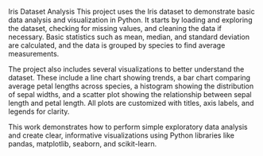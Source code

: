 Iris Dataset Analysis
This project uses the Iris dataset to demonstrate basic data analysis and visualization in Python. It starts by loading and exploring the dataset, checking for missing values, and cleaning the data if necessary. Basic statistics such as mean, median, and standard deviation are calculated, and the data is grouped by species to find average measurements.

The project also includes several visualizations to better understand the dataset. These include a line chart showing trends, a bar chart comparing average petal lengths across species, a histogram showing the distribution of sepal widths, and a scatter plot showing the relationship between sepal length and petal length. All plots are customized with titles, axis labels, and legends for clarity.

This work demonstrates how to perform simple exploratory data analysis and create clear, informative visualizations using Python libraries like pandas, matplotlib, seaborn, and scikit-learn.
